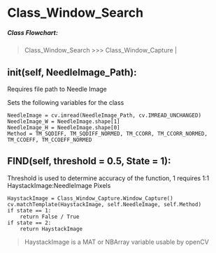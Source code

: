# Class_Window_Search
##### Class Flowchart:
> Class_Window_Search >>> Class_Window_Capture |

## __init__(self, NeedleImage_Path):
Requires file path to Needle Image

Sets the following variables for the class
```
NeedleImage = cv.imread(NeedleImage_Path, cv.IMREAD_UNCHANGED)
NeedleImage_W = NeedleImage.shape[1]
NeedleImage_H = NeedleImage.shape[0]
Method = TM_SQDIFF, TM_SQDIFF_NORMED, TM_CCORR, TM_CCORR_NORMED, TM_CCOEFF, TM_CCOEFF_NORMED
```

## FIND(self, threshold = 0.5, State = 1):
Threshold is used to determine accuracy of the function, 1 requires 1:1 HaystackImage:NeedleImage Pixels 
```
HaystackImage = Class_Window_Capture.Window_Capture()
cv.matchTemplate(HaystackImage, self.NeedleImage, self.Method)
if state == 1:
	return False / True
if state == 2: 
	return HaystackImage
```
> HaystackImage is a MAT or NBArray variable usable by openCV
